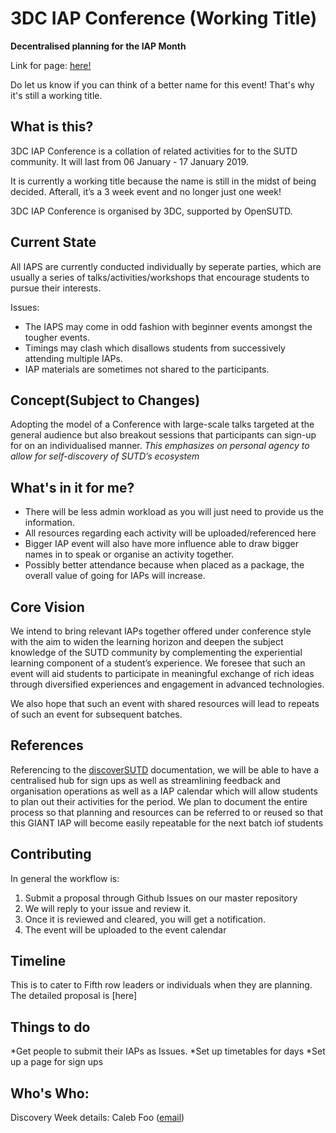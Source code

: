 # 3DC IAP Conference (Working Title)
**Decentralised planning for the IAP Month**

Link for page: [here!](https://3dcdsc.github.io/3DC-IAP-Conference-Working-Title/)

Do let us know if you can think of a better name for this event! That's why it's still a working title.

## What is this?
3DC IAP Conference is a collation of related activities for  to the SUTD community. It will last from 06 January - 17 January 2019.

It is currently a working title because the name is still in the midst of being decided. Afterall, it’s a 3 week event and no longer just one week!

3DC IAP Conference is organised by 3DC, supported by OpenSUTD.

## Current State
All IAPS are currently conducted individually by seperate parties, which are usually a series of talks/activities/workshops that encourage students to pursue their interests. 

Issues:
* The IAPS may come in odd fashion with beginner events amongst the tougher events.
* Timings may clash which disallows students from successively attending multiple IAPs.
* IAP materials are sometimes not shared to the participants.

## Concept(Subject to Changes)
Adopting the model of a Conference with large-scale talks targeted at the general audience but also breakout sessions that participants can sign-up for on an individualised manner.
*This emphasizes on personal agency to allow for self-discovery of SUTD’s ecosystem*

## What's in it for me?
* There will be less admin workload as you will just need to provide us the information.
* All resources regarding each activity will be uploaded/referenced here
* Bigger IAP event will also have more influence able to draw bigger names in to speak or organise an activity together.
* Possibly better attendance because when placed as a package, the overall value of going for IAPs will increase.

## Core Vision
We intend to bring relevant IAPs together offered under conference style with the aim to widen the learning horizon and deepen the subject knowledge of the SUTD community by complementing the experiential learning component of a student’s experience.
We foresee that such an event will aid students to participate in meaningful exchange of rich ideas through diversified experiences and engagement in advanced technologies. 

We also hope that such an event with shared resources will lead to repeats of such an event for subsequent batches.

## References
Referencing to the [discoverSUTD](https://github.com/OpenSUTD/discovery-week-working-title) documentation, we will be able to have a centralised hub for sign ups as well as streamlining feedback and organisation operations as well as a IAP calendar which will allow students to plan out their activities for the period. We plan to document the entire process so that planning and resources can be referred to or reused so that this GIANT IAP will become easily repeatable for the next batch iof students

## Contributing
In general the workflow is:
1. Submit a proposal through Github Issues on our master repository
2. We will reply to your issue and review it.
3. Once it is reviewed and cleared, you will get a notification.
4. The event will be uploaded to the event calendar

## Timeline
This is to cater to Fifth row leaders or individuals when they are planning. The detailed proposal is [here]

## Things to do
*Get people to submit their IAPs as Issues.
*Set up timetables for days
*Set up a page for sign ups

## Who's Who:

Discovery Week details: Caleb Foo ([email](mailto:caleb_foo@mymail.sutd.edu.sg))
